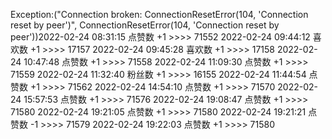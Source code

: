 Exception:("Connection broken: ConnectionResetError(104, 'Connection reset by peer')", ConnectionResetError(104, 'Connection reset by peer'))2022-02-24  08:31:15   点赞数 +1 >>>> 71552
2022-02-24  09:44:12   喜欢数 +1 >>>> 17157
2022-02-24  09:45:28   喜欢数 +1 >>>> 17158
2022-02-24  10:47:48   点赞数 +1 >>>> 71558
2022-02-24  11:09:30   点赞数 +1 >>>> 71559
2022-02-24  11:32:40   粉丝数 +1 >>>> 16155
2022-02-24  11:44:54   点赞数 +1 >>>> 71562
2022-02-24  14:54:10   点赞数 +1 >>>> 71570
2022-02-24  15:57:53   点赞数 +1 >>>> 71576
2022-02-24  19:08:47   点赞数 +1 >>>> 71580
2022-02-24  19:21:05   点赞数 +1 >>>> 71580
2022-02-24  19:21:21   点赞数 -1 >>>> 71579
2022-02-24  19:22:03   点赞数 +1 >>>> 71580
